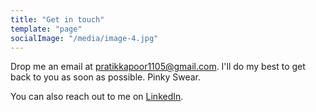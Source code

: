 ```yaml
---
title: "Get in touch"
template: "page"
socialImage: "/media/image-4.jpg"
---
```


Drop me an email at pratikkapoor1105@gmail.com. I'll do my best to get back to you as soon as possible. Pinky Swear.

You can also reach out to me on [LinkedIn](https://www.linkedin.com/in/pratik-kapoor-ab636687/).